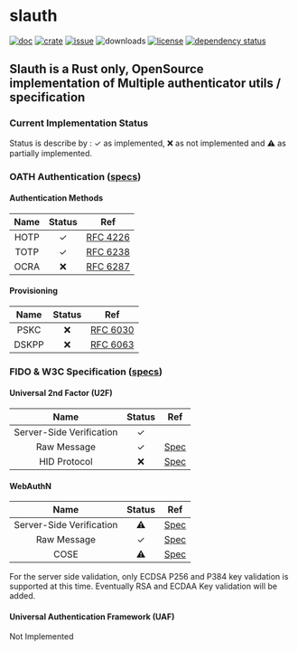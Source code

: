 # slauth
[![doc](https://docs.rs/slauth/badge.svg)](https://docs.rs/slauth/)
[![crate](https://img.shields.io/crates/v/slauth.svg)](https://crates.io/crates/slauth)
[![issue](https://img.shields.io/github/issues/devolutions/slauth.svg)](https://github.com/devolutions/slauth/issues)
![downloads](https://img.shields.io/crates/d/slauth.svg)
[![license](https://img.shields.io/crates/l/slauth.svg)](https://github.com/devolutions/slauth/blob/master/LICENSE)
[![dependency status](https://deps.rs/repo/github/devolutions/slauth/status.svg)](https://deps.rs/repo/github/devolutions/slauth)

## Slauth is a Rust only, OpenSource implementation of Multiple authenticator utils / specification

### Current Implementation Status
Status is describe by : ✓ as implemented, ❌ as not implemented and ⚠️ as partially implemented.

### OATH Authentication ([specs](https://openauthentication.org/specifications-technical-resources/))

#### Authentication Methods

| Name | Status |                        Ref                       |
|:----:|:------:|:-------------------------------------------------:|
| HOTP |    ✓   |  [RFC 4226](https://tools.ietf.org/html/rfc4226) |
| TOTP |    ✓   |  [RFC 6238](https://tools.ietf.org/html/rfc6238) |
| OCRA |    ❌   |  [RFC 6287](https://tools.ietf.org/html/rfc6287) |

#### Provisioning

| Name | Status |                        Ref                       |
|:----:|:------:|:-------------------------------------------------:|
| PSKC |    ❌   | [RFC 6030](https://tools.ietf.org/html/rfc6030) |
| DSKPP |    ❌   |  [RFC 6063](https://tools.ietf.org/html/rfc6063) |


### FIDO & W3C Specification ([specs](https://fidoalliance.org/specifications/download/))

#### Universal 2nd Factor (U2F)

| Name | Status |                        Ref                       |
|:----:|:------:|:-------------------------------------------------:|
| Server-Side Verification |    ✓   |  |
| Raw Message |    ✓   |  [Spec](https://fidoalliance.org/specs/fido-u2f-v1.2-ps-20170411/fido-u2f-raw-message-formats-v1.2-ps-20170411.html) |
| HID Protocol |    ❌   |  [Spec](https://fidoalliance.org/specs/fido-u2f-v1.2-ps-20170411/fido-u2f-hid-protocol-v1.2-ps-20170411.html) |

#### WebAuthN

| Name | Status |                        Ref                       |
|:----:|:------:|:-------------------------------------------------:|
| Server-Side Verification |    ⚠️   | [Spec](https://www.w3.org/TR/webauthn/) |
| Raw Message |    ✓   |  [Spec](https://www.w3.org/TR/webauthn/) |
| COSE |    ⚠️   |  [Spec](https://tools.ietf.org/html/rfc8152) |

For the server side validation, only ECDSA P256 and P384 key validation is supported at this time. Eventually RSA and ECDAA Key validation will be added. 

#### Universal Authentication Framework (UAF)

Not Implemented